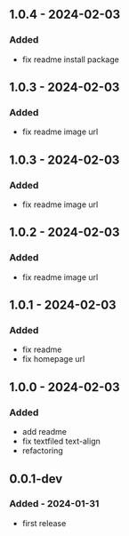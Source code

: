 ## 1.0.4 - 2024-02-03

### Added

- fix readme install package

## 1.0.3 - 2024-02-03

### Added

- fix readme image url

## 1.0.3 - 2024-02-03

### Added

- fix readme image url

## 1.0.2 - 2024-02-03

### Added

- fix readme image url

## 1.0.1 - 2024-02-03

### Added

- fix readme
- fix homepage url

## 1.0.0 - 2024-02-03

### Added

- add readme
- fix textfiled text-align
- refactoring

## 0.0.1-dev

### Added - 2024-01-31

- first release

